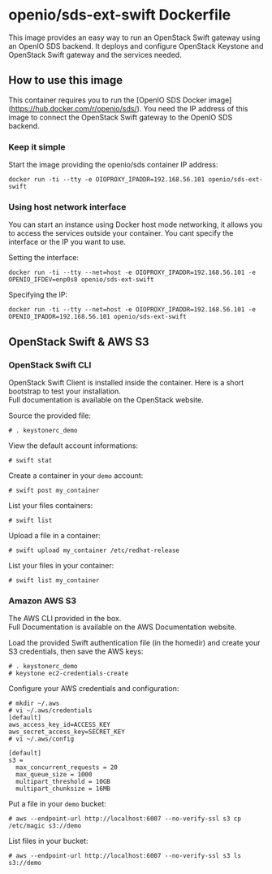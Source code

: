 # openio/sds-ext-swift Dockerfile

This image provides an easy way to run an OpenStack Swift gateway using an OpenIO SDS backend.
It deploys and configure OpenStack Keystone and OpenStack Swift gateway and the services needed.

## How to use this image

This container requires you to run the [OpenIO SDS Docker image] (https://hub.docker.com/r/openio/sds/). You need the IP address of this image to connect the OpenStack Swift gateway to the OpenIO SDS backend.

### Keep it simple

Start the image providing the openio/sds container IP address:

```console
docker run -ti --tty -e OIOPROXY_IPADDR=192.168.56.101 openio/sds-ext-swift
```

### Using host network interface

You can start an instance using Docker host mode networking, it allows you to access the services outside your container. You cant specify the interface or the IP you want to use.

Setting the interface:

```console
docker run -ti --tty --net=host -e OIOPROXY_IPADDR=192.168.56.101 -e OPENIO_IFDEV=enp0s8 openio/sds-ext-swift
```

Specifying the IP:

```console
docker run -ti --tty --net=host -e OIOPROXY_IPADDR=192.168.56.101 -e OPENIO_IPADDR=192.168.56.101 openio/sds-ext-swift
```

## OpenStack Swift & AWS S3

### OpenStack Swift CLI

OpenStack Swift Client is installed inside the container. Here is a short bootstrap to test your installation.  
Full documentation is available on the OpenStack website.

Source the provided file:

```console
# . keystonerc_demo
```

View the default account informations:

```console
# swift stat
```

Create a container in your `demo` account:

```console
# swift post my_container
```

List your files containers:

```console
# swift list
```

Upload a file in a container:

```console
# swift upload my_container /etc/redhat-release
```

List your files in your container:

```console
# swift list my_container
```

### Amazon AWS S3

The AWS CLI provided in the box.  
Full Documentation is available on the AWS Documentation website.

Load the provided Swift authentication file (in the homedir) and create your S3 credentials, then save the AWS keys:

```console
# . keystonerc_demo
# keystone ec2-credentials-create
```

Configure your AWS credentials and configuration:

```console
# mkdir ~/.aws
# vi ~/.aws/credentials
[default]
aws_access_key_id=ACCESS_KEY
aws_secret_access_key=SECRET_KEY
# vi ~/.aws/config

[default]
s3 =
  max_concurrent_requests = 20
  max_queue_size = 1000
  multipart_threshold = 10GB
  multipart_chunksize = 16MB
```

Put a file in your `demo` bucket:

```console
# aws --endpoint-url http://localhost:6007 --no-verify-ssl s3 cp /etc/magic s3://demo
```

List files in your bucket:

```console
# aws --endpoint-url http://localhost:6007 --no-verify-ssl s3 ls s3://demo
```

